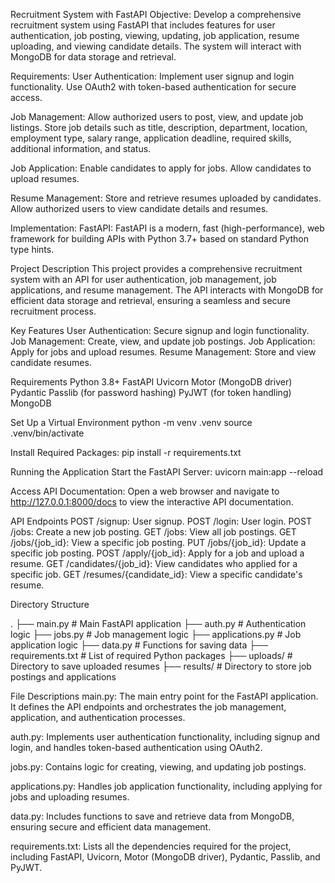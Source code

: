 Recruitment System with FastAPI
Objective:
Develop a comprehensive recruitment system using FastAPI that includes features for user authentication, job posting, viewing, updating, job application, resume uploading, and viewing candidate details. The system will interact with MongoDB for data storage and retrieval.

Requirements:
User Authentication:
Implement user signup and login functionality.
Use OAuth2 with token-based authentication for secure access.

Job Management:
Allow authorized users to post, view, and update job listings.
Store job details such as title, description, department, location, employment type, salary range, application deadline, required skills, additional information, and status.

Job Application:
Enable candidates to apply for jobs.
Allow candidates to upload resumes.

Resume Management:
Store and retrieve resumes uploaded by candidates.
Allow authorized users to view candidate details and resumes.

Implementation:
FastAPI:
FastAPI is a modern, fast (high-performance), web framework for building APIs with Python 3.7+ based on standard Python type hints.

Project Description
This project provides a comprehensive recruitment system with an API for user authentication, job management, job applications, and resume management. The API interacts with MongoDB for efficient data storage and retrieval, ensuring a seamless and secure recruitment process.

Key Features
User Authentication: Secure signup and login functionality.
Job Management: Create, view, and update job postings.
Job Application: Apply for jobs and upload resumes.
Resume Management: Store and view candidate resumes.

Requirements
Python 3.8+
FastAPI
Uvicorn
Motor (MongoDB driver)
Pydantic
Passlib (for password hashing)
PyJWT (for token handling)
MongoDB

Set Up a Virtual Environment
python -m venv .venv
source .venv/bin/activate

Install Required Packages:
pip install -r requirements.txt

Running the Application
Start the FastAPI Server:
uvicorn main:app --reload

Access API Documentation:
Open a web browser and navigate to http://127.0.0.1:8000/docs to view the interactive API documentation.

API Endpoints
POST /signup: User signup.
POST /login: User login.
POST /jobs: Create a new job posting.
GET /jobs: View all job postings.
GET /jobs/{job_id}: View a specific job posting.
PUT /jobs/{job_id}: Update a specific job posting.
POST /apply/{job_id}: Apply for a job and upload a resume.
GET /candidates/{job_id}: View candidates who applied for a specific job.
GET /resumes/{candidate_id}: View a specific candidate's resume.

Directory Structure

.
├── main.py                   # Main FastAPI application
├── auth.py                   # Authentication logic
├── jobs.py                   # Job management logic
├── applications.py           # Job application logic
├── data.py                   # Functions for saving data
├── requirements.txt          # List of required Python packages
├── uploads/                  # Directory to save uploaded resumes
├── results/                  # Directory to store job postings and applications

File Descriptions
main.py:
The main entry point for the FastAPI application. It defines the API endpoints and orchestrates the job management, application, and authentication processes.

auth.py:
Implements user authentication functionality, including signup and login, and handles token-based authentication using OAuth2.

jobs.py:
Contains logic for creating, viewing, and updating job postings.

applications.py:
Handles job application functionality, including applying for jobs and uploading resumes.

data.py:
Includes functions to save and retrieve data from MongoDB, ensuring secure and efficient data management.

requirements.txt:
Lists all the dependencies required for the project, including FastAPI, Uvicorn, Motor (MongoDB driver), Pydantic, Passlib, and PyJWT.

